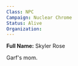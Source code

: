 ```yaml
---
Class: NPC
Campaign: Nuclear Chrome
Status: Alive
Organization:
---
```

**Full Name:** Skyler Rose

Garf's mom.